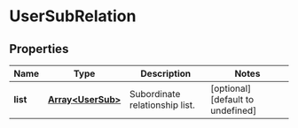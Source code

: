 # UserSubRelation

## Properties

Name | Type | Description | Notes
------------ | ------------- | ------------- | -------------
**list** | [**Array&lt;UserSub&gt;**](UserSub.md) | Subordinate relationship list. | [optional] [default to undefined]

